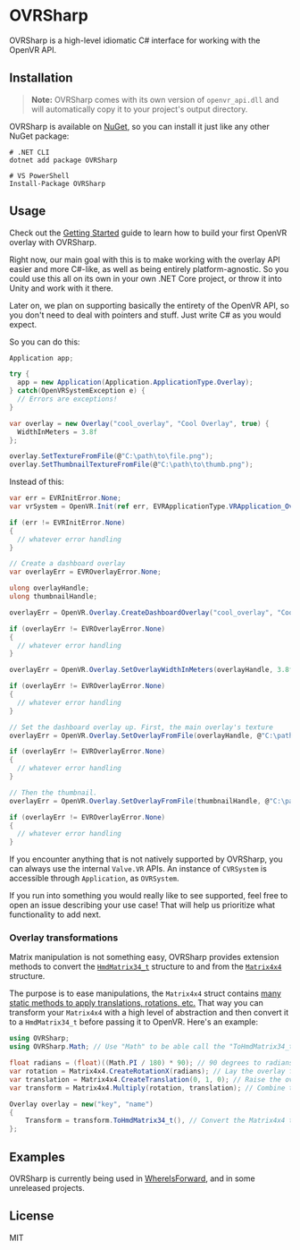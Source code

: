 # OVRSharp

OVRSharp is a high-level idiomatic C# interface for working with the OpenVR API.

## Installation

> **Note:** OVRSharp comes with its own version of `openvr_api.dll` and will automatically copy it to your project's output directory.

OVRSharp is available on [NuGet](https://www.nuget.org/packages/OVRSharp), so you can install it just like any other NuGet package:

```shell
# .NET CLI
dotnet add package OVRSharp

# VS PowerShell
Install-Package OVRSharp
```

## Usage

Check out the [Getting Started](https://github.com/OVRTools/OVRSharp/wiki/Getting-Started) guide to learn how to build your first OpenVR overlay with OVRSharp.

Right now, our main goal with this is to make working with the overlay API easier and more C#-like, as well as being entirely platform-agnostic. So you could use this all on its own in your own .NET Core project, or throw it into Unity and work with it there.

Later on, we plan on supporting basically the entirety of the OpenVR API, so you don't need to deal with pointers and stuff. Just write C# as you would expect.

So you can do this:

```csharp
Application app;

try {
  app = new Application(Application.ApplicationType.Overlay);
} catch(OpenVRSystemException e) {
  // Errors are exceptions!
}

var overlay = new Overlay("cool_overlay", "Cool Overlay", true) {
  WidthInMeters = 3.8f
};

overlay.SetTextureFromFile(@"C:\path\to\file.png");
overlay.SetThumbnailTextureFromFile(@"C:\path\to\thumb.png");
```

Instead of this:

```csharp
var err = EVRInitError.None;
var vrSystem = OpenVR.Init(ref err, EVRApplicationType.VRApplication_Overlay);

if (err != EVRInitError.None)
{
  // whatever error handling
}

// Create a dashboard overlay
var overlayErr = EVROverlayError.None;

ulong overlayHandle;
ulong thumbnailHandle;

overlayErr = OpenVR.Overlay.CreateDashboardOverlay("cool_overlay", "Cool Overlay", ref overlayHandle, ref thumbnailHandle);

if (overlayErr != EVROverlayError.None)
{
  // whatever error handling
}

overlayErr = OpenVR.Overlay.SetOverlayWidthInMeters(overlayHandle, 3.8f);

if (overlayErr != EVROverlayError.None)
{
  // whatever error handling
}

// Set the dashboard overlay up. First, the main overlay's texture
overlayErr = OpenVR.Overlay.SetOverlayFromFile(overlayHandle, @"C:\path\to\file.png");

if (overlayErr != EVROverlayError.None)
{
  // whatever error handling
}

// Then the thumbnail.
overlayErr = OpenVR.Overlay.SetOverlayFromFile(thumbnailHandle, @"C:\path\to\thumb.png");

if (overlayErr != EVROverlayError.None)
{
  // whatever error handling
}
```

If you encounter anything that is not natively supported by OVRSharp, you can always use the internal `Valve.VR` APIs. An instance of `CVRSystem` is accessible through `Application`, as `OVRSystem`.

If you run into something you would really like to see supported, feel free to open an issue describing your use case! That will help us prioritize what functionality to add next.

### Overlay transformations

Matrix manipulation is not something easy, OVRSharp provides extension methods to convert the [`HmdMatrix34_t`](https://github.com/ValveSoftware/openvr/blob/4c85abcb7f7f1f02adaf3812018c99fc593bc341/headers/openvr.h#L32-L40) structure to and from the [`Matrix4x4`](https://docs.microsoft.com/en-us/dotnet/api/system.numerics.matrix4x4?view=net-5.0) structure.

The purpose is to ease manipulations, the `Matrix4x4` struct contains [many static methods to apply translations, rotations, etc.](https://docs.microsoft.com/en-us/dotnet/api/system.numerics.matrix4x4?view=net-5.0#methods) That way you can transform your `Matrix4x4` with a high level of abstraction and then convert it to a `HmdMatrix34_t` before passing it to OpenVR. Here's an example:

```csharp
using OVRSharp;
using OVRSharp.Math; // Use "Math" to be able call the "ToHmdMatrix34_t()" and "ToMatrix4x4()" methods.

float radians = (float)((Math.PI / 180) * 90); // 90 degrees to radians
var rotation = Matrix4x4.CreateRotationX(radians); // Lay the overlay flat by rotating it by 90 degrees
var translation = Matrix4x4.CreateTranslation(0, 1, 0); // Raise the overlay one meter above the ground
var transform = Matrix4x4.Multiply(rotation, translation); // Combine the transformations in one matrix

Overlay overlay = new("key", "name")
{
    Transform = transform.ToHmdMatrix34_t(), // Convert the Matrix4x4 to a HmdMatrix34_t and pass it to OpenVR
};
```

## Examples

OVRSharp is currently being used in [WhereIsForward](https://github.com/OVRTools/WhereIsForward), and in some unreleased projects.

## License

MIT
